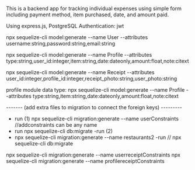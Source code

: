 This is a backend app for tracking individual expenses using simple form including payment method, item purchased, date, and amount paid. 

Using express.js, PostgreSQL
Authentication: jwt


npx sequelize-cli model:generate --name User --attributes username:string,password:string,email:string

npx sequelize-cli model:generate --name Profile --attributes type:string,user_id:integer,item:string,date:dateonly,amount:float,note:citext

npx sequelize-cli model:generate --name Receipt --attributes user_id:integer,profile_id:integer,receipt_photo:string,user_photo:string

profile module data type:
npx sequelize-cli model:generate --name Profile --attributes type:string,item:string,date:dateonly,amount:float,note:citext




 ------- (add extra files to migration to connect the foreign keys) ---------
- run (1)
npx sequelize-cli migration:generate --name userConstraints //addconstraints can be any name
- run
npx sequelize-cli db:migrate 
-run (2)
- npx sequelize-cli migration:generate --name restaurants2 
-run //
npx sequelize-cli db:migrate 

npx sequelize-cli migration:generate --name userreceiptConstraints 
npx sequelize-cli migration:generate --name profilereceiptConstraints 

